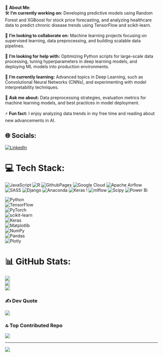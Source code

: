 💫 **About Me**:  
🛠 **I’m currently working on:** Developing predictive models using Random Forest and XGBoost for stock price forecasting, and analyzing healthcare data to predict chronic disease trends using TensorFlow and scikit-learn.<br>  
🤝 **I’m looking to collaborate on:** Machine learning projects focusing on supervised learning, data preprocessing, and building scalable data pipelines.<br>  
🧠 **I’m looking for help with:** Optimizing Python scripts for large-scale data processing, tuning hyperparameters in deep learning models, and deploying ML models into production environments.<br>  
🌱 **I’m currently learning:** Advanced topics in Deep Learning, such as Convolutional Neural Networks (CNNs), and experimenting with model interpretability techniques.<br>  
💬 **Ask me about:** Data preprocessing strategies, evaluation metrics for machine learning models, and best practices in model deployment.<br>  
⚡ **Fun fact:** I enjoy analyzing data trends in my free time and reading about new advancements in AI.

## 🌐 Socials:
[![LinkedIn](https://img.shields.io/badge/LinkedIn-%230077B5.svg?logo=linkedin&logoColor=white)](https://linkedin.com/in/www.linkedin.com/in/emanuel-messias-87a4a0215/) 

# 💻 Tech Stack:
![JavaScript](https://img.shields.io/badge/javascript-%23323330.svg?style=plastic&logo=javascript&logoColor=%23F7DF1E) ![R](https://img.shields.io/badge/r-%23276DC3.svg?style=plastic&logo=r&logoColor=white) ![GithubPages](https://img.shields.io/badge/github%20pages-121013?style=plastic&logo=github&logoColor=white) ![Google Cloud](https://img.shields.io/badge/GoogleCloud-%234285F4.svg?style=plastic&logo=google-cloud&logoColor=white) ![Apache Airflow](https://img.shields.io/badge/Apache%20Airflow-017CEE?style=plastic&logo=Apache%20Airflow&logoColor=white) ![SASS](https://img.shields.io/badge/SASS-hotpink.svg?style=plastic&logo=SASS&logoColor=white) ![Django](https://img.shields.io/badge/django-%23092E20.svg?style=plastic&logo=django&logoColor=white) ![Anaconda](https://img.shields.io/badge/Anaconda-%2344A833.svg?style=plastic&logo=anaconda&logoColor=white) ![Keras](https://img.shields.io/badge/Keras-%23D00000.svg?style=plastic&logo=Keras&logoColor=white) ! ![mlflow](https://img.shields.io/badge/mlflow-%23d9ead3.svg?style=plastic&logo=numpy&logoColor=blue)  ![Scipy](https://img.shields.io/badge/SciPy-%230C55A5.svg?style=plastic&logo=scipy&logoColor=%white) ![Power Bi](https://img.shields.io/badge/power_bi-F2C811?style=plastic&logo=powerbi&logoColor=black)

![Python](https://img.shields.io/badge/python-3670A0?style=plastic&logo=python&logoColor=ffdd54)  
![TensorFlow](https://img.shields.io/badge/TensorFlow-%23FF6F00.svg?style=plastic&logo=TensorFlow&logoColor=white)  
![PyTorch](https://img.shields.io/badge/PyTorch-%23EE4C2C.svg?style=plastic&logo=PyTorch&logoColor=white)  
![scikit-learn](https://img.shields.io/badge/scikit--learn-%23F7931E.svg?style=plastic&logo=scikit-learn&logoColor=white)  
![Keras](https://img.shields.io/badge/Keras-%23D00000.svg?style=plastic&logo=Keras&logoColor=white)  
![Matplotlib](https://img.shields.io/badge/Matplotlib-%23ffffff.svg?style=plastic&logo=Matplotlib&logoColor=black)  
![NumPy](https://img.shields.io/badge/numpy-%23013243.svg?style=plastic&logo=numpy&logoColor=white)  
![Pandas](https://img.shields.io/badge/pandas-%23150458.svg?style=plastic&logo=pandas&logoColor=white)  
![Plotly](https://img.shields.io/badge/Plotly-%233F4F75.svg?style=plastic&logo=plotly&logoColor=white)  
# 📊 GitHub Stats:
![](https://github-readme-stats.vercel.app/api?username=EmanuelMessias&theme=dracula&hide_border=false&include_all_commits=true&count_private=false)<br/>
![](https://github-readme-streak-stats.herokuapp.com/?user=EmanuelMessias&theme=dracula&hide_border=false)<br/>
![](https://github-readme-stats.vercel.app/api/top-langs/?username=EmanuelMessias&theme=dracula&hide_border=false&include_all_commits=true&count_private=false&layout=compact)

### ✍️ Dev Quote
![](https://quotes-github-readme.vercel.app/api?type=horizontal&theme=radical)

### 🔝 Top Contributed Repo
![](https://github-contributor-stats.vercel.app/api?username=EmanuelMessias&limit=5&theme=dracula&combine_all_yearly_contributions=true)

---
[![](https://visitcount.itsvg.in/api?id=EmanuelMessias&icon=0&color=0)](https://visitcount.itsvg.in)

<!-- Proudly created with GPRM ( https://gprm.itsvg.in ) -->
